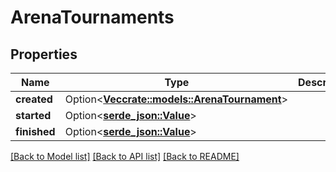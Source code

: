 # ArenaTournaments

## Properties

Name | Type | Description | Notes
------------ | ------------- | ------------- | -------------
**created** | Option<[**Vec<crate::models::ArenaTournament>**](ArenaTournament.md)> |  | [optional]
**started** | Option<[**serde_json::Value**](.md)> |  | [optional]
**finished** | Option<[**serde_json::Value**](.md)> |  | [optional]

[[Back to Model list]](../README.md#documentation-for-models) [[Back to API list]](../README.md#documentation-for-api-endpoints) [[Back to README]](../README.md)


